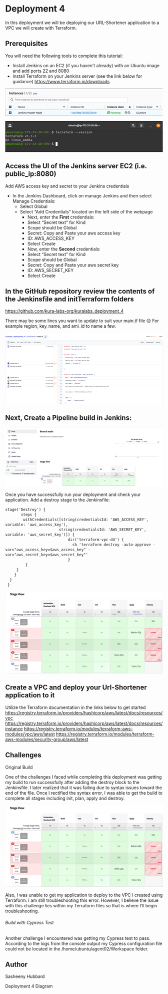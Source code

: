 # Deployment 4
In this deployment we will be deploying our URL-Shortener application to a VPC we will create with Terraform. 
## Prerequisites
You will need the following tools to complete this tutorial:

- Install Jenkins on an EC2 (if you haven’t already) with an Ubuntu image and add ports 22 and 8080
- Install Terraform on your Jenkins server (see the link below for guidance)
  https://www.terraform.io/downloads
  
![](images/jenkinsmaster.png)


![](images/terraforminstall.png)

## Access the UI of the Jenkins server EC2 (i.e. public_ip:8080)

Add AWS access key and secret to your Jenkins credentials 

- In the Jenkins Dashboard, click on manage Jenkins and then select Manage Credentials:
  - Select Global
  - Select “Add Credentials” located on the left side of the webpage
       - Next, enter the **First** credentials:
       - Select “Secret text” for Kind
       - Scope should be Global
       - Secret: Copy and Paste your aws access key
       - ID: AWS_ACCESS_KEY
       - Select Create
       - Now, enter the **Second** credentials:
       - Select “Secret text” for Kind
       - Scope should be Global
       - Secret: Copy and Paste your aws secret key
       - ID: AWS_SECRET_KEY
       - Select Create
## In the GitHub repository review the contents of the Jenkinsfile and initTerraform folders

https://github.com/kura-labs-org/kuralabs_deployment_4

There may be some lines you want to update to suit your main.tf file :wink: 
For example region, key_name, and ami_id to name a few.

![](images/maintfedits.png)

## Next, Create a Pipeline build in Jenkins:

![](images/firstbuild.png)

Once you have successfully run your deployment and check your application. Add a destroy stage to the Jenkinsfile:

```
stage('Destroy') {
       steps {
        withCredentials([string(credentialsId: 'AWS_ACCESS_KEY', variable: 'aws_access_key'),
                        string(credentialsId: 'AWS_SECRET_KEY', variable: 'aws_secret_key')]) {
                            dir('terraform-vpc-d4') {
                              sh 'terraform destroy -auto-approve -var="aws_access_key=$aws_access_key" -var="aws_secret_key=$aws_secret_key"'
                            } 
         }
     }
    }   
  }
 }
```

![](images/secondbuild.png)

## Create a VPC and deploy your Url-Shortener application to it
Utilize the Terraform documentation in the links below to get started
https://registry.terraform.io/providers/hashicorp/aws/latest/docs/resources/vpc
https://registry.terraform.io/providers/hashicorp/aws/latest/docs/resources/instance
https://registry.terraform.io/modules/terraform-aws-modules/vpc/aws/latest
https://registry.terraform.io/modules/terraform-aws-modules/security-group/aws/latest

## Challenges

Original Build

One of the challenges I faced while completing this deployment was getting my build to run successfully after adding the destroy block to the Jenkinsfile. I later realized that it was failing due to syntax issues toward the end of the file. Once I rectified the syntax error, I was able to get the build to complete all stages including init, plan, apply and destroy. 

![](images/secondbuild.png)



Also, I was unable to get my application to deploy to the VPC I created using Terraform. I am still troubleshooting this error. However, I believe the issue with this challenge lies within my Terraform files so that is where I’ll begin troubleshooting.

###### Build with Cypress Test

Another challenge I encountered was getting my Cypress test to pass. According to the logs from the console output my Cypress configuration file could not be located in the /home/ubuntu/agent02/Workspace folder.

## Author 
Sasheeny Hubbard

Deployment 4 Diagram
